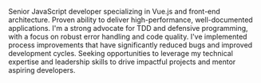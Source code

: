 Senior JavaScript developer specializing in Vue.js and front-end architecture. Proven ability to deliver high-performance, well-documented applications. I'm a strong advocate for TDD and defensive programming, with a focus on robust error handling and code quality. I've implemented process improvements that have significantly reduced bugs and improved development cycles. Seeking opportunities to leverage my technical expertise and leadership skills to drive impactful projects and mentor aspiring developers.
